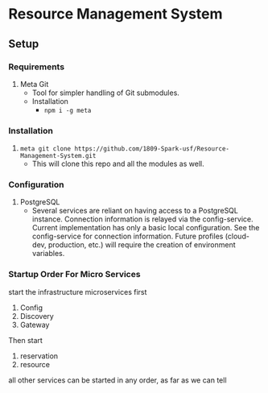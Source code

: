 # Resource Management System

## Setup

### Requirements
1. Meta Git
   * Tool for simpler handling of Git submodules.
   * Installation
     * `npm i -g meta`
  
### Installation
1. `meta git clone https://github.com/1809-Spark-usf/Resource-Management-System.git`
   * This will clone this repo and all the modules as well.
   

### Configuration
1. PostgreSQL
   * Several services are reliant on having access to a PostgreSQL instance. Connection information is relayed via the config-service. Current implementation has only a basic local configuration. See the config-service for connection information. Future profiles (cloud-dev, production, etc.) will require the creation of environment variables.
   
  ### Startup Order For Micro Services
  start the infrastructure microservices first
  1. Config
  2. Discovery
  3. Gateway
  
  Then start
  1. reservation
  2. resource
  
  all other services can be started in any order, as far as we can tell
  
